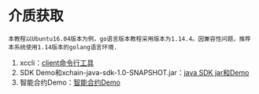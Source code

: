 # 介质获取

    本教程以Ubuntu16.04版本为例，go语言版本教程采用版本为1.14.4。因兼容性问题，推荐本系统使用1.14版本的golang语言环境.

1. xccli：[client命令行工具](https://gitee.com/xabl/xchain)
2. SDK Demo和xchain-java-sdk-1.0-SNAPSHOT.jar：[java SDK jar和Demo](https://gitee.com/xabl/sdk)
3. 智能合约Demo：[智能合约Demo](https://gitee.com/xabl/contract-demo)
